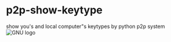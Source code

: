# p2p-show-keytype
 show you's and local computer"s keytypes by python p2p system  
 ![GNU logo](https://www.gnu.org/graphics/gplv3-or-later.png)
